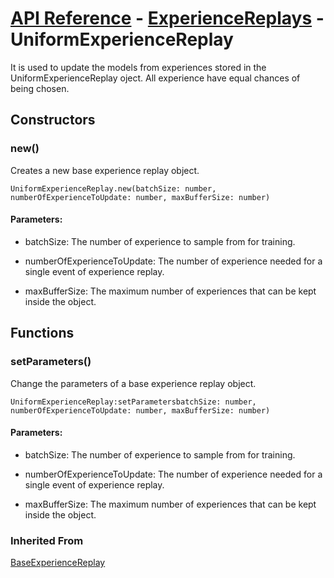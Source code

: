 # [API Reference](../../API.md) - [ExperienceReplays](../ExperienceReplays.md) - UniformExperienceReplay

It is used to update the models from experiences stored in the UniformExperienceReplay oject. All experience have equal chances of being chosen.

## Constructors

### new()

Creates a new base experience replay object.

```
UniformExperienceReplay.new(batchSize: number, numberOfExperienceToUpdate: number, maxBufferSize: number)
```

#### Parameters:

* batchSize: The number of experience to sample from for training.

* numberOfExperienceToUpdate: The number of experience needed for a single event of experience replay.

* maxBufferSize: The maximum number of experiences that can be kept inside the object.

## Functions

### setParameters()

Change the parameters of a base experience replay object.

```
UniformExperienceReplay:setParametersbatchSize: number, numberOfExperienceToUpdate: number, maxBufferSize: number)
```

#### Parameters:

* batchSize: The number of experience to sample from for training.

* numberOfExperienceToUpdate: The number of experience needed for a single event of experience replay.

* maxBufferSize: The maximum number of experiences that can be kept inside the object.

### Inherited From

[BaseExperienceReplay](../BaseExperienceReplay.md)

